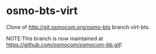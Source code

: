 # osmo-bts-virt
Clone of http://git.osmocom.org/osmo-bts branch virt-bts.

NOTE:This branch is now maintained at https://github.com/osmocom/osmocom-bb.git!
